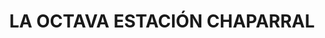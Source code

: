 ---
title: "LA OCTAVA ESTACIÓN CHAPARRAL"
url: /chaparral/la-octava-estacion-chaparral/
shop: alcohol
---